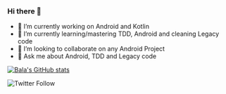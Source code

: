 ### Hi there 👋

- 🔭 I’m currently working on Android and Kotlin
- 🌱 I’m currently learning/mastering TDD, Android and cleaning Legacy code
- 👯 I’m looking to collaborate on any Android Project
- 💬 Ask me about Android, TDD and Legacy code


[![Bala's GitHub stats](https://github-readme-stats.vercel.app/api?username=BALUSANGEM)](https://github.com/anuraghazra/github-readme-stats)

![Twitter Follow](https://img.shields.io/twitter/follow/sbkurs?style=social)
